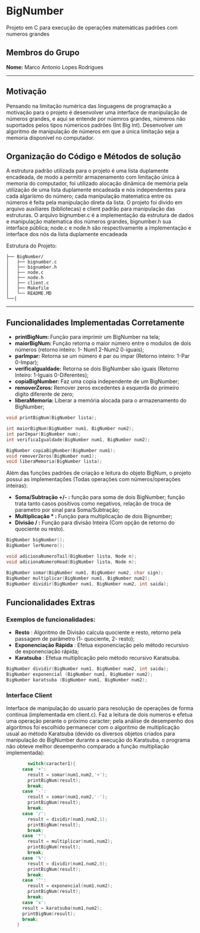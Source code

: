 # BigNumber

Projeto em C para execução de operações matemáticas padrões com numeros grandes


## Membros do Grupo

**Nome:**  Marco Antonio Lopes Rodrigues <br>

---

## Motivação

Pensando na limitação numérica das linguagens de programação a motivação para o projeto é desenvolver uma interface de manipulação de números grandes, e aqui se entende por núemros grandes, números não suportados pelos tipos númericos padrões (Int Big Int).
Desenvolver um algoritmo de manipulação de números em que a única limitação seja a memoria disponível no computador.


## Organização do Código e Métodos de solução

A estrutura padrão utilizada para o projeto é uma lista duplamente encadeada, de modo a permitir armazenamento com limitação única à memoria do computador, foi utilizado alocação dinâmica de memória pela utilização de uma lista duplamente encadeada e nós independentes para cada algarismo do número; cada manipulação matematica entre os números é feita pela manipulação direta da lista.
O projeto foi divido em arquivo auxiliares (bibliotecas) e client padrão para manipulação das estruturas. O arquivo bignumber.c é a implementação da estrutura de dados e manipulação matematica dos números grandes, bignumber.h sua interface pública; node.c e node.h são respectivamente a implementação e interface dos nós da lista duplamente encadeada

Estrutura do Projeto:

```project-folder/
├── BigNumber/
│   ├── bignumber.c
│   ├── bignumber.h
│   ├── node.c
│   ├── node.h
│   ├── client.c
│   ├── Makefile
│   └── README.MD
└──|
```

---

## Funcionalidades Implementadas Corretamente

- <b>printBigNum: </b> Função para imprimir um BigNumber na tela;
- <b>maiorBigNum: </b> Função retorna o maior número entre o modulos de dois números (retorno inteiro: 1- Num1 2-Num2 0-iguais);
- <b>parImpar:</b> Retorna se um número é par ou impar (Retorno inteiro: 1-Par 0-Impar);
- <b>verificaIgualdade:</b> Retorna se dois BigNumber são iguais (Retorno Inteiro: 1-Iguais 0-Diferentes);
- <b>copiaBigNumber: </b>Faz uma copia independente de um BigNumber;
- <b>removerZeros: </b>Remover zeros excedentes à esquerda do primeiro digito diferente de zero;
- <b>liberaMemoria: </b>Liberar a memória alocada para o armazenamento do BigNumber;

```c
void printBigNum(BigNumber lista);

int maiorBigNum(BigNumber num1, BigNumber num2);
int parImpar(BigNumber num);
int verificaIgualdade(BigNumber num1, BigNumber num2);

BigNumber copiaBigNumber(BigNumber num1);
void removerZeros(BigNumber num1);
void liberaMemoria(BigNumber lista);
```
Além das funções padrões de criação e leitura do objeto BigNum, o projeto possui  as implementações (Todas operações com números/operações inteiras):

- <b>Soma/Subtração +/- :</b> função para soma de dois BigNumber; função trata tanto casos positivos como negativos, relação de troca de parametro por sinal para Soma/Subtração;
- <b>Multiplicação * :</b> Função para multiplicação de dois Bignumber;
- <b>Divisão / :</b> Função para divisão Inteira (Com opção de retorno do quociente ou resto).
```c
BigNumber bigNumber();
BigNumber lerNumero();

void adicionaNumeroTail(BigNumber lista, Node n);
void adicionaNumeroHead(BigNumber lista, Node n);

BigNumber somar(BigNumber num1, BigNumber num2, char sign);
BigNumber multiplicar(BigNumber num1, BigNumber num2);
BigNumber dividir(BigNumber num1, BigNumber num2, int saida);
```
## Funcionalidades Extras

### Exemplos de funcionalidades:

- <b>Resto</b> : Algoritmo de Divisão calcula quociente e resto, retorno pela passagem de parãmetro (1- quociente, 2- resto);
- <b>Exponenciação Rápida</b> : Efetua exponenciação pelo método recursivo de exponenciação rápida;
- <b>Karatsuba</b> : Efetua multiplicação pelo método recursivo Karatsuba.

```c
BigNumber dividir(BigNumber num1, BigNumber num2, int saida);
BigNumber exponencial (BigNumber num1, BigNumber num2);
BigNumber karatsuba (BigNumber num1, BigNumber num2);
```

### Interface Client

Interface de manipulação do usuario para resolução de operações de forma continua (implementada em client.c). Faz a leitura de dois numeros e efetua uma operação perante o próximo caracter; pela análise de desempenho dos algoritmos foi escolhido permanecer com o algoritmo de multiplicação usual ao método Karatsuba (devido os diversos objetos criados para manipulação do BigNumber durante a execução do Karatsuba, o programa não obteve melhor desempenho comparado a função multipliação implementada):

```c
        switch(caracter1){
      case '+':
        result = somar(num1,num2,'+');
        printBigNum(result);
        break;
      case '-':
        result = somar(num1,num2,'-');
        printBigNum(result);
        break;
      case '/':
        result = dividir(num1,num2,1);
        printBigNum(result);
        break;
      case '*':
        result = multiplicar(num1,num2);
        printBigNum(result);
        break;
      case '%':
        result = dividir(num1,num2,0);
        printBigNum(result);
        break;
      case '^':
        result = exponencial(num1,num2);
        printBigNum(result);
        break;
      case 'x':
      result = karatsuba(num1,num2);
      printBigNum(result);
      break;
    }
```
